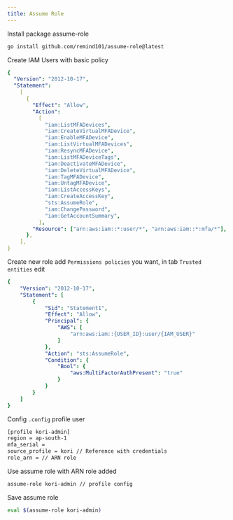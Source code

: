 ```yaml
---
title: Assume Role
---
```


Install package assume-role

```bash
go install github.com/remind101/assume-role@latest
```

Create IAM Users with basic policy

```yml
{
  "Version": "2012-10-17",
  "Statement":
    [
      {
        "Effect": "Allow",
        "Action":
          [
            "iam:ListMFADevices",
            "iam:CreateVirtualMFADevice",
            "iam:EnableMFADevice",
            "iam:ListVirtualMFADevices",
            "iam:ResyncMFADevice",
            "iam:ListMFADeviceTags",
            "iam:DeactivateMFADevice",
            "iam:DeleteVirtualMFADevice",
            "iam:TagMFADevice",
            "iam:UntagMFADevice",
            "iam:ListAccessKeys",
            "iam:CreateAccessKey",
            "sts:AssumeRole",
            "iam:ChangePassword",
            "iam:GetAccountSummary",
          ],
        "Resource": ["arn:aws:iam::*:user/*", "arn:aws:iam::*:mfa/*"],
      },
    ],
}
```

Create new role add `Permissions policies` you want, in tab `Trusted entities` edit

```yml
{
    "Version": "2012-10-17",
    "Statement": [
        {
            "Sid": "Statement1",
            "Effect": "Allow",
            "Principal": {
                "AWS": [
                    "arn:aws:iam::{USER_ID}:user/{IAM_USER}"
                ]
            },
            "Action": "sts:AssumeRole",
            "Condition": {
                "Bool": {
                    "aws:MultiFactorAuthPresent": "true"
                }
            }
        }
    ]
}
```

Config `.config` profile user

```bash
[profile kori-admin]
region = ap-south-1
mfa_serial = 
source_profile = kori // Reference with credentials
role_arn = // ARN role
```

Use assume role with ARN role added

```bash
assume-role kori-admin // profile config
```

Save assume role

```bash
eval $(assume-role kori-admin)
```